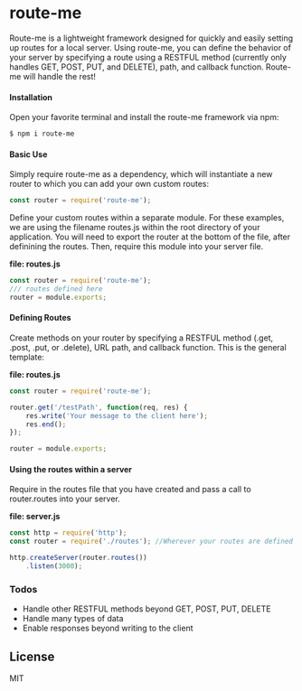 # route-me

Route-me is a lightweight framework designed for quickly and easily setting up routes for a local server. Using route-me, you can define the behavior of your server by specifying a route using a RESTFUL method (currently only handles GET, POST, PUT, and DELETE), path, and callback function. Route-me will handle the rest!

#### Installation
Open your favorite terminal and install the route-me framework via npm:
```sh
$ npm i route-me
```

#### Basic Use
Simply require route-me as a dependency, which will instantiate a new router to which you can add your own custom routes:

```javascript
const router = require('route-me');
```
Define your custom routes within a separate module. For these examples, we are using the filename routes.js within the root directory of your application.  You will need to export the router at the bottom of the file, after definining the routes.  Then, require this module into your server file.

__file: routes.js__
```javascript
const router = require('route-me');
/// routes defined here
router = module.exports;
```

#### Defining Routes
Create methods on your router by specifying a RESTFUL method (.get, .post, .put, or .delete), URL path, and callback function. This is the general template:

__file: routes.js__
```javascript
const router = require('route-me');

router.get('/testPath', function(req, res) {
    res.write('Your message to the client here');
    res.end();
});

router = module.exports;
```

#### Using the routes within a server
Require in the routes file that you have created and pass a call to router.routes into your server.

__file: server.js__
```javascript
const http = require('http');
const router = require('./routes'); //Wherever your routes are defined

http.createServer(router.routes())
    .listen(3000);
```

### Todos

 - Handle other RESTFUL methods beyond GET, POST, PUT, DELETE
 - Handle many types of data
 - Enable responses beyond writing to the client


License
----

MIT
